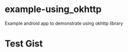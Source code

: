 # example-using_okhttp
Example android app to demonstrate using okhttp library

# Test Gist
<script src="https://gist.github.com/nisrulz/11c0d63428b108f10c83.js"></script>

